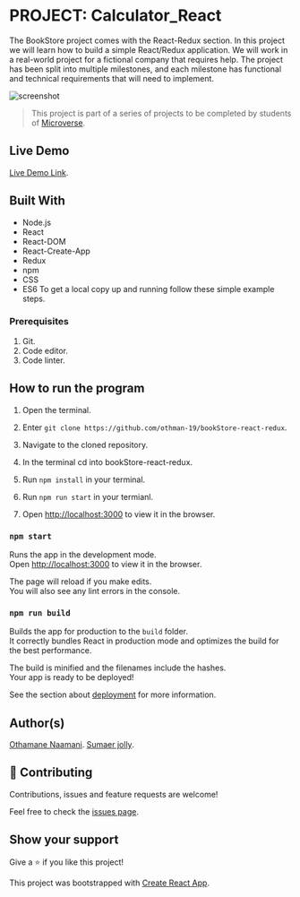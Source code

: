 # PROJECT: Calculator_React
The BookStore project comes with the React-Redux section. In this project we will learn how to build a simple React/Redux application. We will work in a real-world project for a fictional company that requires help. The project has been split into multiple milestones, and each milestone has functional and technical requirements that will need to implement.

![screenshot](./Screenshot.png)

> This project is part of a series of projects to be completed by students of [Microverse](https://www.microverse.org/ 'The Global School for Remote Software Developers!').

## Live Demo

[Live Demo Link](https://book-store-oth-sum.herokuapp.com/).

## Built With

- Node.js
- React
- React-DOM
- React-Create-App
- Redux
- npm
- CSS
- ES6
To get a local copy up and running follow these simple example steps.

### Prerequisites

1. Git.
2. Code editor.
3. Code linter.

## How to run the program

1. Open the terminal.

2. Enter `git clone https://github.com/othman-19/bookStore-react-redux`.

3. Navigate to the cloned repository.

4. In the terminal cd into bookStore-react-redux.

5. Run `npm install` in your terminal.

6. Run `npm run start` in your termianl.

7. Open [http://localhost:3000](http://localhost:3000) to view it in the browser.

### `npm start`

Runs the app in the development mode.<br />
Open [http://localhost:3000](http://localhost:3000) to view it in the browser.

The page will reload if you make edits.<br />
You will also see any lint errors in the console.

### `npm run build`

Builds the app for production to the `build` folder.<br />
It correctly bundles React in production mode and optimizes the build for the best performance.

The build is minified and the filenames include the hashes.<br />
Your app is ready to be deployed!

See the section about [deployment](https://facebook.github.io/create-react-app/docs/deployment) for more information.

## Author(s)

[Othamane Naamani](https://github.com/othman-19/).
[Sumaer jolly](https://github.com/sumaerjolly/).


## 🤝 Contributing

Contributions, issues and feature requests are welcome!

Feel free to check the [issues page](issues/).

## Show your support

Give a ⭐️ if you like this project!

This project was bootstrapped with [Create React App](https://github.com/facebook/create-react-app).
